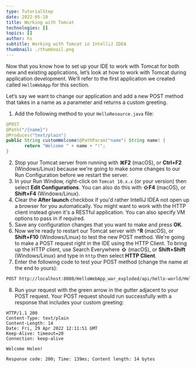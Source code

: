 ```yaml
---
type: TutorialStep
date: 2022-05-10
title: Working with Tomcat
technologies: []
topics: []
author: hs
subtitle: Working with Tomcat in IntelliJ IDEA
thumbnail: ./thumbnail.png
---
```


Now that you know how to set up your IDE to work with Tomcat for both new and existing applications, let’s look at how to work with Tomcat during application development. We'll refer to the first application we created called `HelloWebApp` for this section.

Let’s say we want to change our application and add a new POST method that takes in a name as a parameter and returns a custom greeting.

1. Add the following method to your `HelloResource.java` file:

```java
@POST
@Path("/{name}")
@Produces("text/plain")
public String customWelcome(@PathParam("name") String name) {
       return "Welcome " + name + "!";
}
```

2. Stop your Tomcat server from running with **⌘F2** (macOS), or **Ctrl+F2**  (Windows/Linux) because we're going to make some changes to our Run Configuration before we restart the server.
3. In your Run Window, right-click on `Tomcat 10.x.x` (or your version) then select **Edit Configurations**. You can also do this with **⇧F4** (macOS), or **Shift+F4** (Windows/Linux).
4. Clear the **After launch** checkbox if you'd rather IntelliJ IDEA not open up a browser for you automatically. You might want to work with the HTTP client instead given it's a RESTful application. You can also specify VM options to pass in if required.
5. Save any configuration changes that you want to make and press **OK**.
6. Now we’re ready to restart our Tomcat server with  **^R** (macOS), or **Shift+F10**  (Windows/Linux) to test the new POST method. We're going to make a POST request right in the IDE using the HTTP Client. To bring up the HTTP client, use Search Everywhere **⇧** (macOS), or **Shift+Shift** (Windows/Linux) and type in `http` then select **HTTP Client**.
7. Enter the following code to test your POST method (change the name at the end to yours):

```html
POST http://localhost:8080/HelloWebApp_war_exploded/api/hello-world/Helen
```

8. Run your request with the green arrow in the gutter adjacent to your POST request. Your POST request should run successfully with a response that includes your custom greeting:

```text
HTTP/1.1 200
Content-Type: text/plain
Content-Length: 14
Date: Fri, 29 Apr 2022 12:11:51 GMT
Keep-Alive: timeout=20
Connection: keep-alive

Welcome Helen!

Response code: 200; Time: 139ms; Content length: 14 bytes
```